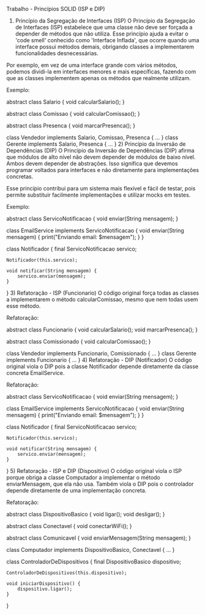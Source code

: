 Trabalho - Princípios SOLID (ISP e DIP)
1) Princípio da Segregação de Interfaces (ISP)
O Princípio da Segregação de Interfaces (ISP) estabelece que uma classe não deve ser forçada a depender de métodos que não utiliza. Esse princípio ajuda a evitar o 'code smell' conhecido como 'Interface Inflada', que ocorre quando uma interface possui métodos demais, obrigando classes a implementarem funcionalidades desnecessárias.

Por exemplo, em vez de uma interface grande com vários métodos, podemos dividi-la em interfaces menores e mais específicas, fazendo com que as classes implementem apenas os métodos que realmente utilizam.

Exemplo:

abstract class Salario {
    void calcularSalario();
}

abstract class Comissao {
    void calcularComissao();
}

abstract class Presenca {
    void marcarPresenca();
}

class Vendedor implements Salario, Comissao, Presenca { ... }
class Gerente implements Salario, Presenca { ... }
2) Princípio da Inversão de Dependências (DIP)
O Princípio da Inversão de Dependências (DIP) afirma que módulos de alto nível não devem depender de módulos de baixo nível. Ambos devem depender de abstrações. Isso significa que devemos programar voltados para interfaces e não diretamente para implementações concretas.

Esse princípio contribui para um sistema mais flexível e fácil de testar, pois permite substituir facilmente implementações e utilizar mocks em testes.

Exemplo:

abstract class ServicoNotificacao {
    void enviar(String mensagem);
}

class EmailService implements ServicoNotificacao {
    void enviar(String mensagem) {
        print("Enviando email: $mensagem");
    }
}

class Notificador {
    final ServicoNotificacao servico;

    Notificador(this.servico);

    void notificar(String mensagem) {
        servico.enviar(mensagem);
    }
}
3) Refatoração - ISP (Funcionario)
O código original força todas as classes a implementarem o método calcularComissao, mesmo que nem todas usem esse método.

Refatoração:

abstract class Funcionario {
    void calcularSalario();
    void marcarPresenca();
}

abstract class Comissionado {
    void calcularComissao();
}

class Vendedor implements Funcionario, Comissionado { ... }
class Gerente implements Funcionario { ... }
4) Refatoração - DIP (Notificador)
O código original viola o DIP pois a classe Notificador depende diretamente da classe concreta EmailService.

Refatoração:

abstract class ServicoNotificacao {
    void enviar(String mensagem);
}

class EmailService implements ServicoNotificacao {
    void enviar(String mensagem) {
        print("Enviando email: $mensagem");
    }
}

class Notificador {
    final ServicoNotificacao servico;

    Notificador(this.servico);

    void notificar(String mensagem) {
        servico.enviar(mensagem);
    }
}
5) Refatoração - ISP e DIP (Dispositivo)
O código original viola o ISP porque obriga a classe Computador a implementar o método enviarMensagem, que ela não usa. Também viola o DIP pois o controlador depende diretamente de uma implementação concreta.

Refatoração:

abstract class DispositivoBasico {
    void ligar();
    void desligar();
}

abstract class Conectavel {
    void conectarWiFi();
}

abstract class Comunicavel {
    void enviarMensagem(String mensagem);
}

class Computador implements DispositivoBasico, Conectavel { ... }

class ControladorDeDispositivos {
    final DispositivoBasico dispositivo;

    ControladorDeDispositivos(this.dispositivo);

    void iniciarDispositivo() {
        dispositivo.ligar();
    }
}
